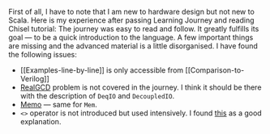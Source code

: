 First of all, I have to note that I am new to hardware design but not new to Scala. Here is my experience after passing Learning Journey and reading Chisel tutorial: The journey was easy to read and follow. It greatly fulfills its goal — to be a quick introduction to the language. A few important things are missing and the advanced material is a little disorganised. I have found the following issues:

* [[Examples-line-by-line]] is only accessible from [[Comparison-to-Verilog]]
* [RealGCD](https://github.com/Intensivate/learning-journey/blob/master/src/main/scala/problems/RealGCD.scala) problem is not covered in the journey. I think it should be there with the description of `DeqIO` and `DecoupledIO`.
* [Memo](https://github.com/Intensivate/learning-journey/blob/master/src/main/scala/problems/Memo.scala) — same for `Mem`.
* `<>` operator is not introduced but used intensively. I found [this](https://github.com/freechipsproject/chisel3/wiki/Interfaces-Bulk-Connections#bulk-connections) as a good explanation.
